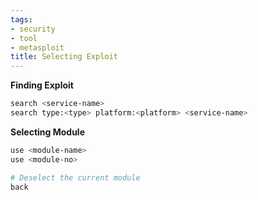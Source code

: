 ```yaml
---
tags:
- security
- tool
- metasploit
title: Selecting Exploit
---
```


**Finding Exploit**

```bash
search <service-name>
search type:<type> platform:<platform> <service-name>
```

**Selecting Module**

```bash
use <module-name>
use <module-no>

# Deselect the current module
back
```